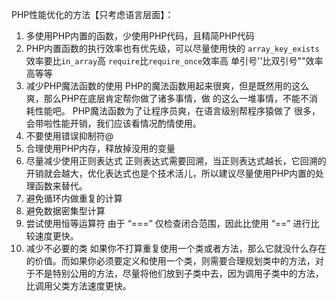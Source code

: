 PHP性能优化的方法【只考虑语言层面】：

1. 多使用PHP内置的函数，少使用PHP代码，且精简PHP代码
2. PHP内置函数的执行效率也有优先级，可以尽量使用快的
	`array_key_exists`效率要比`in_array`高
	`require`比`require_once`效率高
	单引号''比双引号""效率高等等
3. 减少PHP魔法函数的使用
	PHP的魔法函数用起来很爽，但是既然用的这么爽，那么PHP在底层肯定帮你做了诸多事情，做	的这么一堆事情，不能不消耗性能吧。 PHP魔法函数为了让程序员爽，在语言级别帮程序猿做了	很多，会带啦性能开销，我们应该看情况酌情使用。
4. 不要使用错误抑制符@
5. 合理使用PHP内存，释放掉没用的变量
6. 尽量减少使用正则表达式
	正则表达式需要回溯，当正则表达式越长，它回溯的开销就会越大，优化表达式也是个技术活儿，所以建议尽量使用PHP内置的处理函数来替代。
7. 避免循环内做重复的计算
8. 避免数据密集型计算
9. 尝试使用恒等运算符
	由于 “===” 仅检查闭合范围，因此比使用 “==” 进行比较速度更快。
10. 减少不必要的类
	如果你不打算重复使用一个类或者方法，那么它就没什么存在的价值。而如果你必须要定义和使用一个类，则需要合理规划类中的方法，对于不是特别公用的方法，尽量将他们放到子类中去，因为调用子类中的方法，比调用父类方法速度更快。


